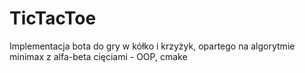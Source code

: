 # TicTacToe
Implementacja bota do gry w kółko i krzyżyk, opartego na algorytmie minimax z alfa-beta cięciami - OOP, cmake
